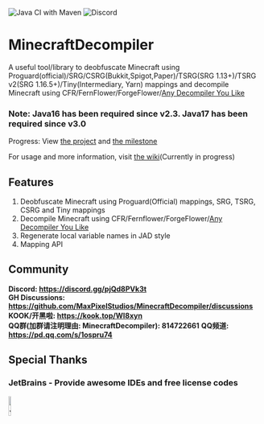 ![Java CI with Maven](https://github.com/MaxPixelStudios/MinecraftDecompiler/workflows/Java%20CI%20with%20Maven/badge.svg)
![Discord](https://img.shields.io/discord/946514563237552168?label=discord)


# MinecraftDecompiler
A useful tool/library to deobfuscate Minecraft using Proguard(official)/SRG/CSRG(Bukkit,Spigot,Paper)/TSRG(SRG 1.13+)/TSRG v2(SRG 1.16.5+)/Tiny(Intermediary, Yarn) mappings and decompile Minecraft using CFR/FernFlower/ForgeFlower/[Any Decompiler You Like](https://github.com/MaxPixelStudios/MinecraftDecompiler/wiki#tutorial-about-decompiler)
### Note: Java16 has been required since v2.3. Java17 has been required since v3.0
Progress: View [the project](https://github.com/orgs/MaxPixelStudios/projects/1) and [the milestone](https://github.com/MaxPixelStudios/MinecraftDecompiler/milestone/3)  

For usage and more information, visit [the wiki](https://github.com/MaxPixelStudios/MinecraftDecompiler/wiki)(Currently in progress)

## Features
1. Deobfuscate Minecraft using Proguard(Official) mappings, SRG, TSRG, CSRG and Tiny mappings
2. Decompile Minecraft using CFR/Fernflower/ForgeFlower/[Any Decompiler You Like](https://github.com/MaxPixelStudios/MinecraftDecompiler/wiki#tutorials-about-decompiler)
3. Regenerate local variable names in JAD style
4. Mapping API

## Community
**Discord: https://discord.gg/pjQd8PVk3t**  
**GH Discussions: https://github.com/MaxPixelStudios/MinecraftDecompiler/discussions**  
**KOOK/开黑啦: https://kook.top/WI8xyn**  
**QQ群(加群请注明理由: MinecraftDecompiler): 814722661**
**QQ频道: https://pd.qq.com/s/1ospru74**

## Special Thanks
### JetBrains - Provide awesome IDEs and free license codes
<img src="https://user-images.githubusercontent.com/47449269/113337933-07607100-935b-11eb-99dc-a4be92229ecb.png" alt="JetBrains" height="10%" width="10%">
